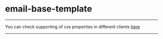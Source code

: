 # email-base-template
***
You can check supporting of css properties in different clients [here](https://www.campaignmonitor.com/css)
***
